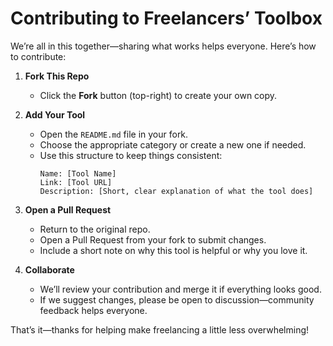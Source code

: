 # Contributing to Freelancers’ Toolbox

We’re all in this together—sharing what works helps everyone. Here’s how to contribute:

1. **Fork This Repo**  
   - Click the **Fork** button (top-right) to create your own copy.

2. **Add Your Tool**  
   - Open the `README.md` file in your fork.
   - Choose the appropriate category or create a new one if needed.
   - Use this structure to keep things consistent:
     ```
     Name: [Tool Name]
     Link: [Tool URL]
     Description: [Short, clear explanation of what the tool does]
     ```

3. **Open a Pull Request**  
   - Return to the original repo.
   - Open a Pull Request from your fork to submit changes.
   - Include a short note on why this tool is helpful or why you love it.

4. **Collaborate**  
   - We’ll review your contribution and merge it if everything looks good.
   - If we suggest changes, please be open to discussion—community feedback helps everyone.

That’s it—thanks for helping make freelancing a little less overwhelming!
